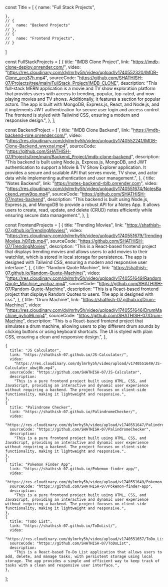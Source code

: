 const Title = [
{
name: "Full Stack Projects",

    },
    // {
    //   name: "Backend Projects"
    // },
    // {
    //   name: "Frontend Projects",
    // }

]

const FullStackProjects = [
{
title: "IMDB Clone Project",
link: "https://imdb-clone-deploy.onrender.com/",
video:
"https://res.cloudinary.com/dylmrhy5h/video/upload/v1740552320/IMDB-Clone_acq37h.mp4",
sourceCode:
"https://github.com/SHATHISH-07/Projects/tree/main/FullStack_Project/IMDB-CLONE",
description:
"This full-stack MERN application is a movie and TV show exploration platform that provides users with access to trending, popular, top-rated, and now-playing movies and TV shows. Additionally, it features a section for popular actors. The app is built with MongoDB, Express.js, React, and Node.js, and it implements JWT authentication for secure user login and access control. The frontend is styled with Tailwind CSS, ensuring a modern and responsive design.",
},
];

const BackendProject = [
{
title: "IMDB Clone Backend",
link: "https://imdb-backend-rore.onrender.com/",
video:
"https://res.cloudinary.com/dylmrhy5h/video/upload/v1740552241/IMDB-Clone-Backend_wwxoai.mp4",
sourceCode:
"https://github.com/SHATHISH-07/Projects/tree/main/Backend_Project/imdb-clone-backend",
description:
"This backend is built using Node.js, Express.js, MongoDB, and JWT authentication to support a Movie & TV Show Explorer application. It provides a secure and scalable API that serves movie, TV show, and actor data while implementing authentication and user management.",
},
{
title: "Notes Backend",
link: "https://notes-backend-rblb.onrender.com",
video:
"https://res.cloudinary.com/dylmrhy5h/video/upload/v1740551674/NotesBackend_ymw9qo.mp4",
sourceCode: "https://github.com/SHATHISH-07/notes-backend",
description:
"This backend is built using Node.js, Express.js, and MongoDB to provide a robust API for a Notes App. It allows users to create, read, update, and delete (CRUD) notes efficiently while ensuring secure data management.",
},
];

const FrontendProjects = [
{
title: "Trending Movies",
link: "https://shathish-07.github.io/TrendingMovies/",
video:
"https://res.cloudinary.com/dylmrhy5h/video/upload/v1740551679/TrendingMovies_h0l1zb.mp4",
sourceCode: "https://github.com/SHATHISH-07/TrendingMovies",
description:
"This is a React-based frontend project that displays trending movies and allows users to add movies to their watchlist, which is stored in local storage for persistence. The app is designed with Tailwind CSS, ensuring a modern and responsive user interface.",
},
{
title: "Random Quote Machine",
link: "https://shathish-07.github.io/Random-Quote-Machine/",
video:
"https://res.cloudinary.com/dylmrhy5h/video/upload/v1740551649/RandomQuote_Machice_uychaz.mp4",
sourceCode: "https://github.com/SHATHISH-07/Random-Quote-Machine",
description:
"This is a React-based frontend project that displays Random Quotes to users. The app is designed with css.",
},
{
title: "Drum Machine",
link: "https://shathish-07.github.io/Drum-Machine/",
video:
"https://res.cloudinary.com/dylmrhy5h/video/upload/v1740551646/DrumMachine_gvho96.mp4",
sourceCode: "https://github.com/SHATHISH-07/Drum-Machine",
description:
"This is a React-based frontend project that simulates a drum machine, allowing users to play different drum sounds by clicking buttons or using keyboard shortcuts. The UI is styled with plain CSS, ensuring a clean and responsive design.",
},

    {
      title: "JS Calculator",
      link: "https://shathish-07.github.io/JS-Calculator/",
      video:
        "https://res.cloudinary.com/dylmrhy5h/video/upload/v1740551649/JS-Calculator_ubwj0k.mp4",
      sourceCode: "https://github.com/SHATHISH-07/JS-Calculator",
      description:
        "This is a pure frontend project built using HTML, CSS, and JavaScript, providing an interactive and dynamic user experience without requiring a backend. The project focuses on client-side functionality, making it lightweight and responsive.",
    },
    {
      title: "Palindrome Checker",
      link: "https://shathish-07.github.io/PalindromeChecker/",
      video:
        "https://res.cloudinary.com/dylmrhy5h/video/upload/v1740551647/Palindrome_Checker_gamrgw.mp4",
      sourceCode: "https://github.com/SHATHISH-07/PalindromeChecker",
      description:
        "This is a pure frontend project built using HTML, CSS, and JavaScript, providing an interactive and dynamic user experience without requiring a backend. The project focuses on client-side functionality, making it lightweight and responsive.",
    },
    {
      title: "Pokemon Finder App",
      link: "https://shathish-07.github.io/Pokemon-finder-app/",
      video:
        "https://res.cloudinary.com/dylmrhy5h/video/upload/v1740551649/Pokemon_FinderApp_g2tzq7.mp4",
      sourceCode: "https://github.com/SHATHISH-07/Pokemon-finder-app",
      description:
        "This is a pure frontend project built using HTML, CSS, and JavaScript, providing an interactive and dynamic user experience without requiring a backend. The project focuses on client-side functionality, making it lightweight and responsive.",
    },
    {
      title: "ToDo List",
      link: "https://shathish-07.github.io/ToDoList/",
      video:
        "https://res.cloudinary.com/dylmrhy5h/video/upload/v1740551657/ToDo_List_jewc8z.mp4",
      sourceCode: "https://github.com/SHATHISH-07/ToDoList",
      description:
        "This is a React-based To-Do List application that allows users to add, delete, and manage tasks, with persistent storage using local storage. The app provides a simple and efficient way to keep track of tasks with a clean and responsive user interface.",
    },

];
